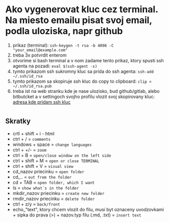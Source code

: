 # Ako vygenerovat kluc cez terminal. Na miesto emailu pisat svoj email, podla uloziska, napr github 
1. prikaz (terminal): `ssh-keygen -t rsa -b 4096 -C "your_email@example.com"`
2. treba 3x potvrdit enterom  <br>
3. otvorime si bash terminal a v nom zadame tento prikaz, ktory spusti ssh agenta na pozadi: `eval $(ssh-agent -s)`
4. tymto prikazom ssh sukromny kluc sa prida do ssh agenta: `ssh-add ~/.ssh/id_rsa`<!-- > v bashi -->
5. tymto prikazom sa skopiruje ssh kluc do copy to clipboard: `clip < ~/.ssh/id_rsa.pub`<!-- > v bashi, dam ctrl+v -->
6. treba ist na web stranku kde je nase ulozisko, bud github/gitlab, alebo bitbutcket a v settingoch svojho profilu vlozit svoj skopirovany kluc: [adresa kde pridam ssh kluc](https://github.com/settings/keys) <br>
#
## Skratky <br>
* crtl + shift + i - html
* ctrl + / = `comments`
* windows + space = `change languages`
* ctrl + +/- = `zoom`
* ctrl + B = `open/close window on the left side`
* ctrl + shift + M = `open or close TERMINAL`
* ctrl + shift + V = `visual view`
* cd_nazov priecinku = `open folder` <!-- v terminale iba v danom priecinku: cd ./Fico je kkt -->
* cd_.. = `out from the folder`
* cd + TAB = `open folder, which I want`
* ls = `show what´s in the folder`
* mkdir_nazov priecinku = `create new folder`
* rmdir_nazov priecinku = `delete folder`
* ctrl + z/y = `back/front`
* echo_"text", ktory chcem vlozit do filu, musi byt oznaceny uvodzovkami + sipka do prava (>) + nazov.typ filu (.md, .txt) = `insert text`

